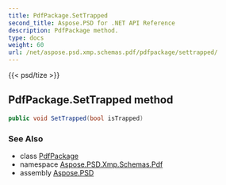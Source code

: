 ```yaml
---
title: PdfPackage.SetTrapped
second_title: Aspose.PSD for .NET API Reference
description: PdfPackage method. 
type: docs
weight: 60
url: /net/aspose.psd.xmp.schemas.pdf/pdfpackage/settrapped/
---
```

{{< psd/tize >}}
## PdfPackage.SetTrapped method

```csharp
public void SetTrapped(bool isTrapped)
```

### See Also

* class [PdfPackage](../)
* namespace [Aspose.PSD.Xmp.Schemas.Pdf](../../pdfpackage/)
* assembly [Aspose.PSD](../../../)


